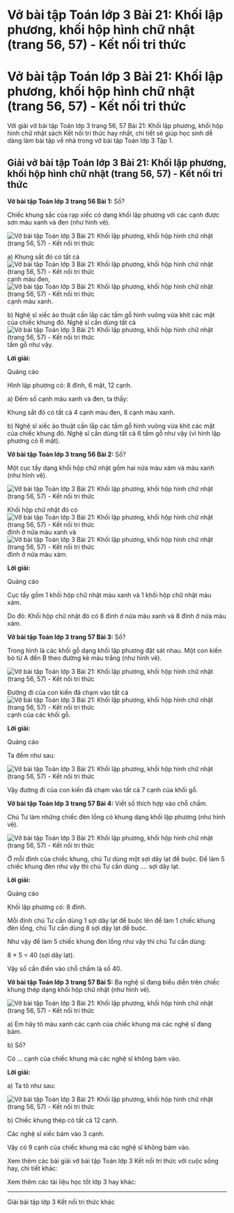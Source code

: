 # Vở bài tập Toán lớp 3 Bài 21: Khối lập phương, khối hộp hình chữ nhật (trang 56, 57) - Kết nối tri thức

# Vở bài tập Toán lớp 3 Bài 21: Khối lập phương, khối hộp hình chữ nhật (trang 56, 57) - Kết nối tri thức

Với giải vở bài tập Toán lớp 3 trang 56, 57 Bài 21: Khối lập phương, khối hộp hình chữ nhật sách Kết nối tri thức hay nhất, chi tiết sẽ giúp học sinh dễ dàng làm bài tập về nhà trong vở bài tập Toán lớp 3 Tập 1.

## Giải vở bài tập Toán lớp 3 Bài 21: Khối lập phương, khối hộp hình chữ nhật (trang 56, 57) - Kết nối tri thức

**Vở bài tập Toán lớp 3 trang 56 Bài 1:** Số?

Chiếc khung sắc của rạp xiếc có dạng khối lập phương với các cạnh được sơn màu xanh và đen (như hình vẽ).

![Vở bài tập Toán lớp 3 Bài 21: Khối lập phương, khối hộp hình chữ nhật \(trang 56, 57\) - Kết nối tri thức](https://vietjack.com/vbt-toan-3-kn/images/bai-21-khoi-lap-phuong-khoi-hop-hinh-chu-nhat-1.PNG)

a) Khung sắt đó có tất cả ![Vở bài tập Toán lớp 3 Bài 21: Khối lập phương, khối hộp hình chữ nhật \(trang 56, 57\) - Kết nối tri thức](https://vietjack.com/vbt-toan-3-kn/images/bai-21-khoi-lap-phuong-khoi-hop-hinh-chu-nhat-2.PNG) cạnh màu đen, ![Vở bài tập Toán lớp 3 Bài 21: Khối lập phương, khối hộp hình chữ nhật \(trang 56, 57\) - Kết nối tri thức](https://vietjack.com/vbt-toan-3-kn/images/bai-21-khoi-lap-phuong-khoi-hop-hinh-chu-nhat-2.PNG) cạnh màu xanh.

b) Nghệ sĩ xiếc ảo thuật cần lắp các tấm gỗ hình vuông vừa khít các mặt của chiếc khung đó. Nghệ sĩ cần dùng tất cả ![Vở bài tập Toán lớp 3 Bài 21: Khối lập phương, khối hộp hình chữ nhật \(trang 56, 57\) - Kết nối tri thức](https://vietjack.com/vbt-toan-3-kn/images/bai-21-khoi-lap-phuong-khoi-hop-hinh-chu-nhat-2.PNG) tấm gỗ như vậy.

**Lời giải:**

Quảng cáo

Hình lập phương có: 8 đỉnh, 6 mặt, 12 cạnh.

a) Đếm số cạnh màu xanh và đen, ta thấy:

Khung sắt đó có tất cả 4 cạnh màu đen, 8 cạnh màu xanh.

b) Nghệ sĩ xiếc ảo thuật cần lắp các tấm gỗ hình vuông vừa khít các mặt của chiếc khung đó. Nghệ sĩ cần dùng tất cả 6 tấm gỗ như vậy (vì hình lập phương có 6 mặt).

**Vở bài tập Toán lớp 3 trang 56 Bài 2:** Số?

Một cục tẩy dạng khối hộp chữ nhật gồm hai nửa màu xám và màu xanh (như hình vẽ).

![Vở bài tập Toán lớp 3 Bài 21: Khối lập phương, khối hộp hình chữ nhật \(trang 56, 57\) - Kết nối tri thức](https://vietjack.com/vbt-toan-3-kn/images/bai-21-khoi-lap-phuong-khoi-hop-hinh-chu-nhat-3.PNG)

Khối hộp chữ nhật đó có ![Vở bài tập Toán lớp 3 Bài 21: Khối lập phương, khối hộp hình chữ nhật \(trang 56, 57\) - Kết nối tri thức](https://vietjack.com/vbt-toan-3-kn/images/bai-21-khoi-lap-phuong-khoi-hop-hinh-chu-nhat-2.PNG) đỉnh ở nửa màu xanh và ![Vở bài tập Toán lớp 3 Bài 21: Khối lập phương, khối hộp hình chữ nhật \(trang 56, 57\) - Kết nối tri thức](https://vietjack.com/vbt-toan-3-kn/images/bai-21-khoi-lap-phuong-khoi-hop-hinh-chu-nhat-2.PNG) đỉnh ở nửa màu xám.

**Lời giải:**

Quảng cáo

Cục tẩy gồm 1 khối hộp chữ nhật màu xanh và 1 khối hộp chữ nhật màu xám.

Do đó: Khối hộp chữ nhật đó có 8 đỉnh ở nửa màu xanh và 8 đỉnh ở nửa màu xám.

**Vở bài tập Toán lớp 3 trang 57 Bài 3:** Số?

Trong hình là các khối gỗ dạng khối lập phương đặt sát nhau. Một con kiến bò từ A đến B theo đường kẻ màu trắng (như hình vẽ).

![Vở bài tập Toán lớp 3 Bài 21: Khối lập phương, khối hộp hình chữ nhật \(trang 56, 57\) - Kết nối tri thức](https://vietjack.com/vbt-toan-3-kn/images/bai-21-khoi-lap-phuong-khoi-hop-hinh-chu-nhat-4.PNG)

Đường đi của con kiến đã chạm vào tất cả ![Vở bài tập Toán lớp 3 Bài 21: Khối lập phương, khối hộp hình chữ nhật \(trang 56, 57\) - Kết nối tri thức](https://vietjack.com/vbt-toan-3-kn/images/bai-21-khoi-lap-phuong-khoi-hop-hinh-chu-nhat-2.PNG) cạnh của các khối gỗ.

**Lời giải:**

Quảng cáo

Ta đếm như sau:

![Vở bài tập Toán lớp 3 Bài 21: Khối lập phương, khối hộp hình chữ nhật \(trang 56, 57\) - Kết nối tri thức](https://vietjack.com/vbt-toan-3-kn/images/bai-21-khoi-lap-phuong-khoi-hop-hinh-chu-nhat-5.PNG)

Vậy đường đi của con kiến đã chạm vào tất cả 7 cạnh của khối gỗ.

**Vở bài tập Toán lớp 3 trang 57 Bài 4:** Viết số thích hợp vào chỗ chấm.

Chú Tư làm những chiếc đèn lồng có khung dạng khối lập phương (như hình vẽ).

![Vở bài tập Toán lớp 3 Bài 21: Khối lập phương, khối hộp hình chữ nhật \(trang 56, 57\) - Kết nối tri thức](https://vietjack.com/vbt-toan-3-kn/images/bai-21-khoi-lap-phuong-khoi-hop-hinh-chu-nhat-6.PNG)

Ở mỗi đỉnh của chiếc khung, chú Tư dùng một sợi dây lạt để buộc. Để làm 5 chiếc khung đèn như vậy thì chú Tư cần dùng …. sợi dây lạt.

**Lời giải:**

Quảng cáo

Khối lập phương có: 8 đỉnh.

Mỗi đỉnh chú Tư cần dùng 1 sợi dây lạt để buộc lên để làm 1 chiếc khung đèn lồng, chú Tư cần dùng 8 sợi dậy lạt để buộc.

Như vậy để làm 5 chiếc khung đèn lồng như vậy thì chú Tư cần dùng:

8 × 5 = 40 (sợi dây lạt).

Vậy số cần điền vào chỗ chấm là số 40.

**Vở bài tập Toán lớp 3 trang 57 Bài 5:** Ba nghệ sĩ đang biểu diễn trên chiếc khung thép dạng khối hộp chữ nhật (như hình vẽ).

![Vở bài tập Toán lớp 3 Bài 21: Khối lập phương, khối hộp hình chữ nhật \(trang 56, 57\) - Kết nối tri thức](https://vietjack.com/vbt-toan-3-kn/images/bai-21-khoi-lap-phuong-khoi-hop-hinh-chu-nhat-7.PNG)

a) Em hãy tô màu xanh các cạnh của chiếc khung mà các nghệ sĩ đang bám.

b) Số?

Có … cạnh của chiếc khung mà các nghệ sĩ không bám vào.

**Lời giải:**

a) Ta tô như sau:

![Vở bài tập Toán lớp 3 Bài 21: Khối lập phương, khối hộp hình chữ nhật \(trang 56, 57\) - Kết nối tri thức](https://vietjack.com/vbt-toan-3-kn/images/bai-21-khoi-lap-phuong-khoi-hop-hinh-chu-nhat-8.PNG)

b) Chiếc khung thép có tất cả 12 cạnh.

Các nghệ sĩ xiếc bám vào 3 cạnh.

Vậy có 9 cạnh của chiếc khung mà các nghệ sĩ không bám vào.

Xem thêm các bài giải vở bài tập Toán lớp 3 Kết nối tri thức với cuộc sống hay, chi tiết khác:

Xem thêm các tài liệu học tốt lớp 3 hay khác:

* * *

Giải bài tập lớp 3 Kết nối tri thức khác
